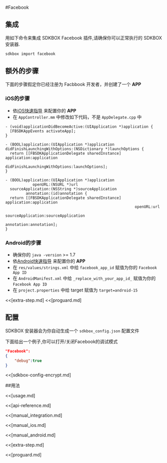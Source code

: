 <!--
Include Base: /Users/jtsm/Chukong-Inc/pr/en/src/facebook/v3-cpp
-->

#Facebook

## 集成
用如下命令来集成 SDKBOX Facebook 插件,请确保你可以正常执行的 SDKBOX 安装器.
```bash
sdkbox import facebook
```

## 额外的步骤

下面的步骤假定你已经注册为 Facbbook 开发者，并创建了一个 __APP__

### iOS的步骤
* 依[iOS快速指导](https://developers.facebook.com/quickstarts/?platform=ios) 来配置你的 __APP__
* 在 `AppController.mm` 中修改如下代码，不是 `AppDelegate.cpp` 中

```
- (void)applicationDidBecomeActive:(UIApplication *)application {
  [FBSDKAppEvents activateApp];
}

- (BOOL)application:(UIApplication *)application didFinishLaunchingWithOptions:(NSDictionary *)launchOptions {
  return [[FBSDKApplicationDelegate sharedInstance] application:application
                                    didFinishLaunchingWithOptions:launchOptions];
}

- (BOOL)application:(UIApplication *)application
            openURL:(NSURL *)url
  sourceApplication:(NSString *)sourceApplication
         annotation:(id)annotation {
  return [[FBSDKApplicationDelegate sharedInstance] application:application
                                                         openURL:url
                                               sourceApplication:sourceApplication
                                                      annotation:annotation];
}
```

### Android的步骤
* 确保你的 `java -version` >= 1.7
* 依[Android快速指导](https://developers.facebook.com/quickstarts/?platform=android) 来配置你的 __APP__
* 在 `res/values/strings.xml` 中给 `facebook_app_id` 赋值为你的 `Facebook App ID`
* 在 `AndroidManifest.xml` 中给 `_replace_with_your_app_id_` 赋值为你的 `Facebook App ID`
* 在 `project.properties` 中给 target 赋值为 `target=android-15`

<<[extra-step.md]
<<[proguard.md]

## 配置
SDKBOX 安装器会为你自动生成一个 `sdkbox_config.json` 配置文件

下面给出一个例子,你可以打开/关闭Facebook的调试模式
```json
"Facebook":
{
    "debug":true
}
```

<<[sdkbox-config-encrypt.md]

##用法

<<[usage.md]

<<[api-reference.md]

<<[manual_integration.md]

<<[manual_ios.md]

<<[manual_android.md]

<<[extra-step.md]

<<[proguard.md]
